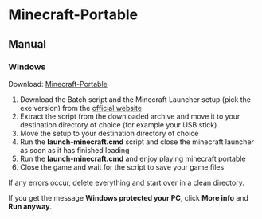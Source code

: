 # Minecraft-Portable
## Manual
### Windows

Download: [Minecraft-Portable](https://github.com/masterflitzer/minecraft-portable/archive/main.zip)

1. Download the Batch script and the Minecraft Launcher setup (pick the exe version) from the [official website](https://minecraft.net/download/alternative/)
1. Extract the script from the downloaded archive and move it to your destination directory of choice (for example your USB stick)
1. Move the setup to your destination directory of choice
1. Run the **launch-minecraft.cmd** script and close the minecraft launcher as soon as it has finished loading
1. Run the **launch-minecraft.cmd** and enjoy playing minecraft portable
1. Close the game and wait for the script to save your game files

If any errors occur, delete everything and start over in a clean directory.

If you get the message **Windows protected your PC**, click **More info** and **Run anyway**.
